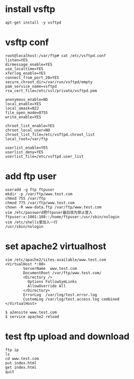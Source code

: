 # install vsftp 
    apt-get install -y vsftpd

# vsftp conf 

    root@localhost:/var/ftp# cat /etc/vsftpd.conf
    listen=YES
    dirmessage_enable=YES
    use_localtime=YES
    xferlog_enable=YES
    connect_from_port_20=YES
    secure_chroot_dir=/var/run/vsftpd/empty
    pam_service_name=vsftpd
    rsa_cert_file=/etc/ssl/private/vsftpd.pem
    
    anonymous_enable=NO
    local_enable=YES
    local_umask=022
    file_open_mode=0755
    write_enable=YES
    
    chroot_list_enable=YES
    chroot_local_user=NO
    chroot_list_file=/etc/vsftpd.chroot_list
    local_root=/var/ftp
    
    userlist_enable=YES
    userlist_deny=YES
    userlist_file=/etc/vsftpd.user_list

# add ftp user

    useradd -g ftp ftpuser
    mkdir -p /var/ftp/www.test.com
    chmod 755 /var/ftp
    chmod 775 /var/ftp/www.test.com
    chown -R www-data.ftp /var/ftp/www.test.com
    vim /etc/password把ftpuser最后改为禁止登入
    ftpuser:x:1001:108::/home/ftpuser:/usr/sbin/nologin
    vim /etc/shells里加入一行
    /usr/sbin/nologin

# set apache2 virtualhost

    vim /etc/apache2/sites-available/www.test.com
    <VirtualHost *:80>
            ServerName  www.test.com
            DocumentRoot /var/ftp/www.test.com/
            <Directory />
              Options FollowSymLinks
              AllowOverride All
            </Directory>
            ErrorLog  /var/log/test.error.log
            CustomLog /var/log/test.access.log combined
    </VirtualHost>

    $ a2ensite www.test.com
    $ service apache2 reload

# test ftp upload and download

    ftp ip
    ls
    cd www.test.com
    put index.html
    get index.html
    quit
